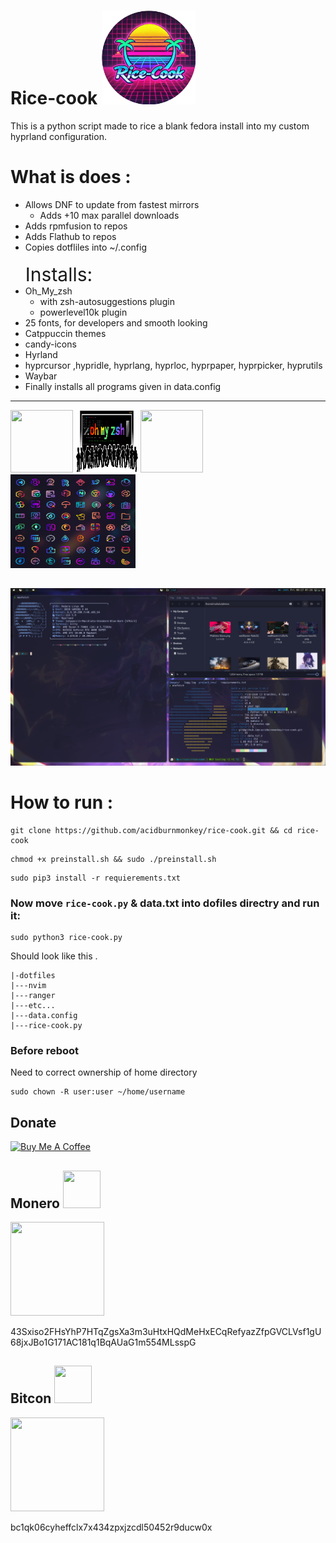 # Rice-cook <a href="#"> <img src="./images/logo.webp" height="150" > </a> 
This is a python script made to rice a blank fedora install into my custom hyprland configuration.

# What is does :

*  Allows DNF to update from fastest mirrors
    * Adds +10  max parallel downloads
* Adds rpmfusion  to repos
* Adds Flathub to repos
* Copies dotfliles into ~/.config 
</br> </br>
<span style="font-size:30px;">Installs:</span>
*  Oh_My_zsh
	* with zsh-autosuggestions plugin
	* powerlevel10k plugin
*  25 fonts, for developers and smooth looking
*  Catppuccin themes
* candy-icons
* Hyrland
* hyprcursor ,hypridle, hyprlang, hyprloc, hyprpaper, hyprpicker, hyprutils
* Waybar
* Finally installs all programs given in data.config
 
________________________________________________________________________________


<a href="https://github.com/catppuccin/catppuccin"><img src="https://raw.githubusercontent.com/catppuccin/catppuccin/main/assets/logos/exports/1544x1544_circle.png"  height="100" width="100"></a>
<a href="https://ohmyz.sh/"><img src="./images/ohmyzsh.png"  height="100" width="100"></a>
<a href="https://flathub.org/"><img src="https://www.vectorlogo.zone/logos/flathub/flathub-icon.svg"  height="100" width="100"></a>
<a href="https://github.com/EliverLara/candy-icons"><img src="./images/icons.png"  height="150" width="200"></a>

##
![](images/image2.png)

# How to run :
```
git clone https://github.com/acidburnmonkey/rice-cook.git && cd rice-cook

```
```
chmod +x preinstall.sh && sudo ./preinstall.sh
```
```
sudo pip3 install -r requierements.txt
```
### Now move `rice-cook.py` & data.txt into dofiles directry and run it:

```
sudo python3 rice-cook.py
```
Should look like this .
```
|-dotfiles
|---nvim
|---ranger
|---etc...
|---data.config
|---rice-cook.py
```
### Before reboot
Need to correct ownership of home directory 
```
sudo chown -R user:user ~/home/username
```

## Donate
<a href="https://www.buymeacoffee.com/acidburn" target="_blank"><img src="https://cdn.buymeacoffee.com/buttons/default-orange.png" alt="Buy Me A Coffee" height="41" width="174"></a>

## Monero <img src="https://www.getmonero.org/press-kit/symbols/monero-symbol-1280.png" width="60" height="60">
<img src="https://lh3.googleusercontent.com/pw/AJFCJaXk5yBCwXdQRjlyJfkain1Y_VNRaQLrBOzpd-TGANvD6uetoA134EINH1czVS-RpkwnFn2DspjRivfV2kPuTsN5f1NzJjyoT6rl7hhCfIJI7HyUnclACO24NKyyEES5Uly6lmvfig7G3vTH0Sx3Djw=w240-h240-s-no?authuser=0" width="150" height="150">

43Sxiso2FHsYhP7HTqZgsXa3m3uHtxHQdMeHxECqRefyazZfpGVCLVsf1gU68jxJBo1G171AC181q1BqAUaG1m554MLsspG


## Bitcon <img src="https://upload.wikimedia.org/wikipedia/commons/4/46/Bitcoin.svg" width="60" height="60">
<img src="https://lh3.googleusercontent.com/pw/AJFCJaVUsxqiheJBMWH1azt3kO00SdVw-hnJ8brWx1RNf-JozK_yy2-ZXwLpCEDeKePfp78I5Ca63I3A0TWujiMqydrdygMsmujaOvNp-OqZUwafXyleDKbD-enEg75WweataJivtVJmCenNvuIpBzq51mc=w352-h355-s-no?authuser=0" width="150" height="150">

bc1qk06cyheffclx7x434zpxjzcdl50452r9ducw0x
